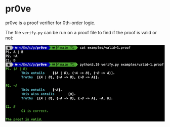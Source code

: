 # pr0ve

pr0ve is a proof verifier for 0th-order logic.

The file `verify.py` can be run on a proof file to find if the proof is valid or not:

![Example usage](images/example-use.png)
